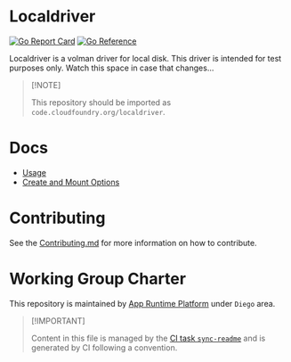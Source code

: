 # Localdriver

[![Go Report
Card](https://goreportcard.com/badge/code.cloudfoundry.org/localdriver)](https://goreportcard.com/report/code.cloudfoundry.org/localdriver)
[![Go
Reference](https://pkg.go.dev/badge/code.cloudfoundry.org/localdriver.svg)](https://pkg.go.dev/code.cloudfoundry.org/localdriver)

Localdriver is a volman driver for local disk. This driver is intended
for test purposes only. Watch this space in case that changes...

> \[!NOTE\]
>
> This repository should be imported as
> `code.cloudfoundry.org/localdriver`.

# Docs

-   [Usage](./docs/010-usage.md)
-   [Create and Mount Options](./docs/020-create-and-mount-options.md)

# Contributing

See the [Contributing.md](./.github/CONTRIBUTING.md) for more
information on how to contribute.

# Working Group Charter

This repository is maintained by [App Runtime
Platform](https://github.com/cloudfoundry/community/blob/main/toc/working-groups/app-runtime-platform.md)
under `Diego` area.

> \[!IMPORTANT\]
>
> Content in this file is managed by the [CI task
> `sync-readme`](https://github.com/cloudfoundry/wg-app-platform-runtime-ci/blob/main/shared/tasks/sync-readme/metadata.yml)
> and is generated by CI following a convention.
